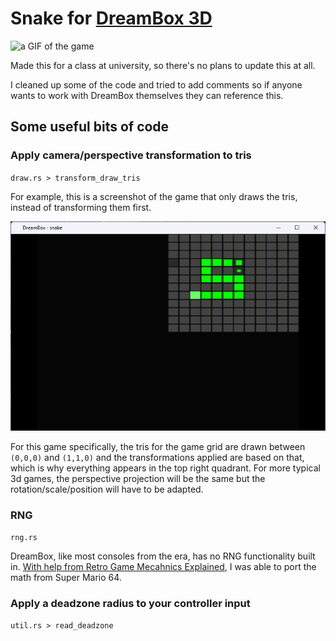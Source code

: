 # Snake for [DreamBox 3D](https://dreambox3d.dev/)

![a GIF of the game](images/game.gif)

Made this for a class at university, so there's no plans to update this at all.

I cleaned up some of the code and tried to add comments so if anyone wants to work with DreamBox themselves they can reference this.

## Some useful bits of code

### Apply camera/perspective transformation to tris

`draw.rs > transform_draw_tris`

For example, this is a screenshot of the game that only draws the tris, instead of transforming them first.

![example missing camera transformations](images/no_camera_transform.png)

For this game specifically, the tris for the game grid are drawn between `(0,0,0)` and `(1,1,0)` and the transformations applied are based on that, which is why everything appears in the top right quadrant. For more typical 3d games, the perspective projection will be the same but the rotation/scale/position will have to be adapted.

### RNG

`rng.rs`

DreamBox, like most consoles from the era, has no RNG functionality built in. [With help from Retro Game Mecahnics Explained](https://youtu.be/q15yNrJHOak?t=292), I was able to port the math from Super Mario 64.

### Apply a deadzone radius to your controller input

`util.rs > read_deadzone`
